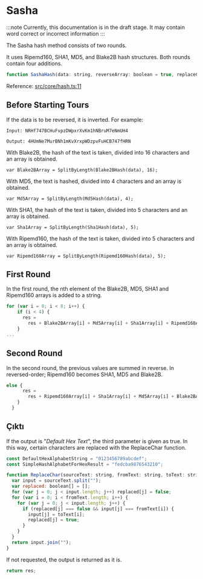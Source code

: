 # Sasha

:::note
Currently, this documentation is in the draft stage. It may contain word correct or incorrect information
:::

The Sasha hash method consists of two rounds.

It uses Ripemd160, SHA1, MD5, and Blake2B hash structures.
Both rounds contain four additions.

```js
function SashaHash(data: string, reverseArray: boolean = true, replaceChar: boolean = true): string
```

Reference: [src/core/hash.ts:11](https://github.com/Notus-Network/NotusJS/blob/main/src/core/hash.ts)

## Before Starting Tours

If the data is to be reversed, it is inverted. For example:

`Input: NRHf747BCHuFvpzDWpxrXvKm1hNBruM7eNmUH4`

`Output: 4HUmNe7MurBNh1mKvXrxpWDzpvFuHCB747fHRN`

With Blake2B, the hash of the text is taken, divided into 16 characters and an array is obtained.

`var Blake2BArray = SplitByLength(Blake2BHash(data), 16);`

With MD5, the text is hashed, divided into 4 characters and an array is obtained.

`var Md5Array = SplitByLength(Md5Hash(data), 4);`

With SHA1, the hash of the text is taken, divided into 5 characters and an array is obtained.

`var Sha1Array = SplitByLength(Sha1Hash(data), 5);`

With Ripemd160, the hash of the text is taken, divided into 5 characters and an array is obtained.

`var Ripemd160Array = SplitByLength(Ripemd160Hash(data), 5);`

## First Round

In the first round, the nth element of the Blake2B, MD5, SHA1 and Ripemd160 arrays is added to a string.

```js
for (var i = 0; i < 8; i++) {
    if (i < 4) {
      res =
        res + Blake2BArray[i] + Md5Array[i] + Sha1Array[i] + Ripemd160Array[i];
    }
...
```

## Second Round

In the second round, the previous values ​​are summed in reverse. In reversed-order; Ripemd160 becomes SHA1, MD5 and Blake2B.

```js
else {
      res =
        res + Ripemd160Array[i] + Sha1Array[i] + Md5Array[i] + Blake2BArray[i];
    }
  }
```

## Çıktı

If the output is "_Default Hex Text_", the third parameter is given as true. In this way, certain characters are replaced with the ReplaceChar function.

```js
const DefaultHexAlphabetString = "0123456789abcdef";
const SimpleHashAlphabetForHexResult = "fedcba9876543210";

function ReplaceChar(sourceText: string, fromText: string, toText: string) {
  var input = sourceText.split("");
  var replaced: boolean[] = [];
  for (var j = 0; j < input.length; j++) replaced[j] = false;
  for (var i = 0; i < fromText.length; i++) {
    for (var j = 0; j < input.length; j++) {
      if (replaced[j] === false && input[j] === fromText[i]) {
        input[j] = toText[i];
        replaced[j] = true;
      }
    }
  }
  return input.join("");
}
```

If not requested, the output is returned as it is.

```js
return res;
```
